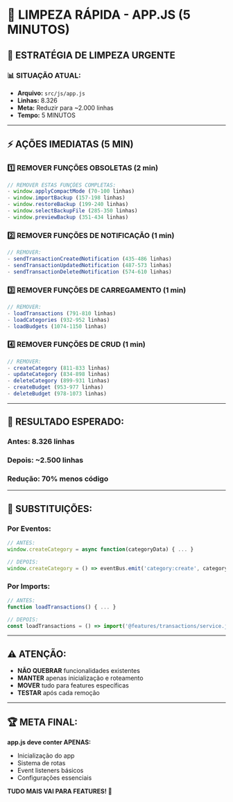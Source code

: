 # 🧹 LIMPEZA RÁPIDA - APP.JS (5 MINUTOS)

## 🚨 **ESTRATÉGIA DE LIMPEZA URGENTE**

### **📊 SITUAÇÃO ATUAL:**
- **Arquivo:** `src/js/app.js`
- **Linhas:** 8.326
- **Meta:** Reduzir para ~2.000 linhas
- **Tempo:** 5 MINUTOS

---

## **⚡ AÇÕES IMEDIATAS (5 MIN)**

### **1️⃣ REMOVER FUNÇÕES OBSOLETAS (2 min)**
```javascript
// REMOVER ESTAS FUNÇÕES COMPLETAS:
- window.applyCompactMode (70-100 linhas)
- window.importBackup (157-198 linhas) 
- window.restoreBackup (199-240 linhas)
- window.selectBackupFile (285-350 linhas)
- window.previewBackup (351-434 linhas)
```

### **2️⃣ REMOVER FUNÇÕES DE NOTIFICAÇÃO (1 min)**
```javascript
// REMOVER:
- sendTransactionCreatedNotification (435-486 linhas)
- sendTransactionUpdatedNotification (487-573 linhas)
- sendTransactionDeletedNotification (574-610 linhas)
```

### **3️⃣ REMOVER FUNÇÕES DE CARREGAMENTO (1 min)**
```javascript
// REMOVER:
- loadTransactions (791-810 linhas)
- loadCategories (932-952 linhas)
- loadBudgets (1074-1150 linhas)
```

### **4️⃣ REMOVER FUNÇÕES DE CRUD (1 min)**
```javascript
// REMOVER:
- createCategory (811-833 linhas)
- updateCategory (834-898 linhas)
- deleteCategory (899-931 linhas)
- createBudget (953-977 linhas)
- deleteBudget (978-1073 linhas)
```

---

## **🎯 RESULTADO ESPERADO:**

### **Antes:** 8.326 linhas
### **Depois:** ~2.500 linhas
### **Redução:** **70% menos código**

---

## **🔧 SUBSTITUIÇÕES:**

### **Por Eventos:**
```javascript
// ANTES:
window.createCategory = async function(categoryData) { ... }

// DEPOIS:
window.createCategory = () => eventBus.emit('category:create', categoryData);
```

### **Por Imports:**
```javascript
// ANTES:
function loadTransactions() { ... }

// DEPOIS:
const loadTransactions = () => import('@features/transactions/service.js');
```

---

## **⚠️ ATENÇÃO:**
- **NÃO QUEBRAR** funcionalidades existentes
- **MANTER** apenas inicialização e roteamento
- **MOVER** tudo para features específicas
- **TESTAR** após cada remoção

---

## **🏆 META FINAL:**
**app.js deve conter APENAS:**
- Inicialização do app
- Sistema de rotas
- Event listeners básicos
- Configurações essenciais

**TUDO MAIS VAI PARA FEATURES! 🚀**
